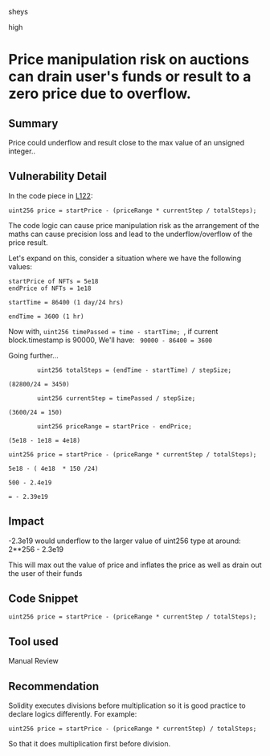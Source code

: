 sheys

high

# Price manipulation risk on auctions can drain user's funds or result to a zero price due to overflow.

## Summary
Price could underflow and result close to the max value of an unsigned integer..

## Vulnerability Detail
In the code piece in [L122](https://github.com/sherlock-audit/2023-07-beam-auction/blob/main/dutch-nft/src/MeritDutchAuction.sol#L122):

``` solidity
uint256 price = startPrice - (priceRange * currentStep / totalSteps);
```
The code logic can cause price manipulation risk as the arrangement of the maths can cause precision loss and lead to the underflow/overflow of the price result.

Let's expand on this, consider a situation where we have the following values:
``` solidity
startPrice of NFTs = 5e18
endPrice of NFTs = 1e18

startTime = 86400 (1 day/24 hrs)

endTime = 3600 (1 hr)

```
Now with,  ```uint256 timePassed = time - startTime; ```, if current block.timestamp is 90000,
We'll have: 
``` 90000 - 86400 = 3600```

Going further...
``` solidity
        uint256 totalSteps = (endTime - startTime) / stepSize;

(82800/24 = 3450)

        uint256 currentStep = timePassed / stepSize;

(3600/24 = 150)

        uint256 priceRange = startPrice - endPrice;

(5e18 - 1e18 = 4e18)

uint256 price = startPrice - (priceRange * currentStep / totalSteps);

5e18 - ( 4e18  * 150 /24)

500 - 2.4e19

= - 2.39e19
```

## Impact

-2.3e19 would underflow to the larger value of uint256 type at around:  2**256 - 2.3e19

This will max out the value of price and inflates the price as well as drain out the user of their funds

## Code Snippet

``` solidity
uint256 price = startPrice - (priceRange * currentStep / totalSteps);
```

## Tool used
Manual Review

## Recommendation
Solidity executes divisions before multiplication so it is good practice to declare logics differently. For example:

``` solidity
uint256 price = startPrice - (priceRange * currentStep) / totalSteps;
```
So that it does multiplication first before division. 